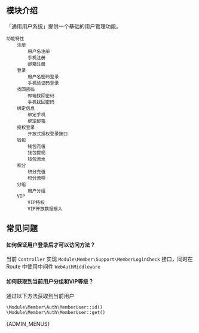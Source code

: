 ## 模块介绍

「通用用户系统」提供一个基础的用户管理功能。

```mind
功能特性
    注册
        用户名注册
        手机注册
        邮箱注册
    登录
        用户名密码登录
        手机验证码登录
    找回密码
        邮箱找回密码
        手机找回密码
    绑定信息
        绑定手机
        绑定邮箱
    授权登录
        开放式授权登录接口
    钱包
        钱包充值
        钱包提现
        钱包流水
    积分
        积分充值
        积分流程
    分组
        用户分组
    VIP
        VIP特权
        VIP开放数据接入
```

## 常见问题

#### 如何保证用户登录后才可以访问方法？

当前 `Controller` 实现 `Module\Member\Support\MemberLoginCheck` 接口，同时在 Route 中使用中间件 `WebAuthMiddleware`

#### 如何获取到当前用户分组和VIP等级？


通过以下方法获取到当前用户

```php
\Module\Member\Auth\MemberUser::id()
\Module\Member\Auth\MemberUser::get()
```

{ADMIN_MENUS}
